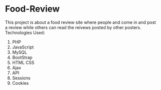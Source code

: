# Food-Review

This project is about a food review site where people and come in and post a review while others can read the reivews posted by other posters.
Technologies Used:
1. PHP
2. JavaScript
3. MySQL
4. BootStrap
5. HTML CSS
6. Ajax
7. API
8. Sessions
9. Cookies
